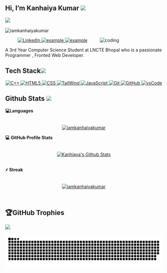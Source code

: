 ## Hi, I’m Kanhaiya Kumar <img src = "https://raw.githubusercontent.com/MartinHeinz/MartinHeinz/master/wave.gif" width = 30px> 

<p>
  <img src="https://readme-typing-svg.herokuapp.com?&font=IBM+Plex+Sans&color=abcdef&size=20&lines=Welcome+to+my+GitHub+Profile!;I'm+a+Programmer;I'm+a+frontend+Web+Developer;I'm+a++CSE+AIML+Student" />
</p>
<p align="left"> <img src="https://komarev.com/ghpvc/?username=iamkanhaiyakumar&label=Profile%20views&color=0e75b6&style=flat" alt="iamkanhaiyakumar" /> </p>


<img align="right" alt="coding" width="200" src="https://mir-s3-cdn-cf.behance.net/project_modules/hd/06f21a161921919.63cd7887d0a70.gif">

<p align ="center">
 
  </a>	
   <a href="https://linkedin.com/in/kanhaiyakumar01" target="_blank">
    <img alt="LinkedIn" src="https://img.shields.io/badge/LinkedIn-0077B5?style=for-the-badge&logo=linkedin&logoColor=white">
  </a>
     <a href="https://twitter.com/kanhaiyakr01" target="_blank">
      <img src="https://img.shields.io/badge/Twitter-1DA1F2.svg?style=for-the-badge&logo=twitter&logoColor=white" alt="example"/>
  </a>   
 
  </a>  
  <a href="mailto:kanhaiyak0104@gmail.com?subject=Feedback%20From%20Github&body=Hello," target="_blank">
    <img src="https://img.shields.io/badge/Gmail-D14836?style=for-the-badge&logo=gmail&logoColor=white" alt="example"/>
    </a>
  </p>


<p >A 3rd Year Computer Science Student at LNCTE Bhopal  who is a passionate Programmer , Fronted Web Developer.
</p>

## Tech Stack<img src = "https://media2.giphy.com/media/QssGEmpkyEOhBCb7e1/giphy.gif?cid=ecf05e47a0n3gi1bfqntqmob8g9aid1oyj2wr3ds3mg700bl&rid=giphy.gif" width = 32px> 

<p align="center">
<a href="https://www.w3schools.com/cpp/default.asp" target="_blank">
  <img alt="C++" src="https://img.shields.io/badge/C++-00599C?style=for-the-badge&logo=cplusplus&logoColor=white">
</a>


<a href="https://www.w3schools.com/html/" target="_blank">
  <img alt="HTML5" src="https://img.shields.io/badge/HTML5-E34F26?style=for-the-badge&logo=html5&logoColor=white">
</a>

<a href="https://www.w3schools.com/Css/" target="_blank">
  <img alt="CSS" src="https://img.shields.io/badge/CSS-1572B6?style=for-the-badge&logo=css3&logoColor=white">
</a>

<a href="https://tailwindcss.com/" target="_blank">
  <img alt="TailWind" src="https://img.shields.io/badge/Tailwind-8A2BE2?style=for-the-badge&logo=tailwind3&logoColor=white">
</a>


<a href="https://www.javascript.com/" target="_blank">
  <img alt="JavaScript" src="https://img.shields.io/badge/JavaScript-F7DF1E?style=for-the-badge&logo=javascript&logoColor=black">
</a>

<!--<a href="https://www.python.org" target="_blank">
  <img alt="Python" src="https://img.shields.io/badge/Python-3776AB?style=for-the-badge&logo=python&logoColor=white">
</a>-->

<!--<a href="https://nodejs.org/" target="_blank">
  <img alt="Node.js" src="https://img.shields.io/badge/Node.js-339933?style=for-the-badge&logo=node.js&logoColor=white">
</a>-->

<!--<a href="https://reactjs.org/" target="_blank">
  <img alt="React" src="https://img.shields.io/badge/React-61DAFB?style=for-the-badge&logo=react&logoColor=black">
</a>-->

<!--<a href="https://expressjs.com/" target="_blank">
  <img alt="Express.js" src="https://img.shields.io/badge/Express.js-000000?style=for-the-badge&logo=express&logoColor=white">
</a>-->



<!--<a href="https://www.php.net/" target="_blank">
  <img alt="PHP" src="https://img.shields.io/badge/PHP-777BB4?style=for-the-badge&logo=php&logoColor=white">
</a>-->

<!--<a href="https://www.mysql.com/" target="_blank">
  <img alt="MySQL" src="https://img.shields.io/badge/MySQL-4479A1?style=for-the-badge&logo=mysql&logoColor=white">
</a>-->

<!--<a href="https://www.mongodb.com/" target="_blank">
  <img alt="MongoDB" src="https://img.shields.io/badge/MongoDB-47A248?style=for-the-badge&logo=mongodb&logoColor=white">
</a>-->

<!--<a href="https://firebase.google.com/" target="_blank">
  <img alt="Firebase" src="https://img.shields.io/badge/Firebase-FFCA28?style=for-the-badge&logo=firebase&logoColor=black">
</a>-->

<a href="https://git-scm.com/" target="_blank">
  <img alt="Git" src="https://img.shields.io/badge/Git-F05032?style=for-the-badge&logo=git&logoColor=white">
</a>

<a href="https://github.com/" target="_blank">
  <img alt="GitHub" src="https://img.shields.io/badge/GitHub-181717?style=for-the-badge&logo=github&logoColor=white">
</a>

  <a href="https://code.visualstudio.com/" target="_blank">
    <img src="https://img.shields.io/badge/vscode-007ACC.svg?style=for-the-badge&logo=visualstudiocode&logoColor=white" alt="vsCode"/> 
  </a>
</p>

## Github Stats <img src = "https://i.pinimg.com/originals/65/c4/f4/65c4f452571be1261e9c623f7da488ac.gif" width = 35px>

<summary><b>💻Languages</b></summary>
<br/>
<p align="center">
	<a href="https://github.com/iamkanhaiyakumar"><img src="https://github-readme-stats.vercel.app/api/top-langs?username=iamkanhaiyakumar&show_icons=true&locale=en&layout=compact" alt="iamkanhaiyakumar" height="192px"/></a>
  <br/>
</p>




  <summary><b>💻 GitHub Profile Stats</b></summary>
  <br/>
  <p align="center">
    <a href="https://github.com/iamkanhaiyakumar"><img alt="Kanhiaya's Github Stats" src="https://github-readme-stats.vercel.app/api?username=iamkanhaiyakumar&show_icons=true&locale=en" alt="iamkanhaiyakumar" height="192px"/></a>
<br/>
  &nbsp;
  </p>
 </details>



  <summary><b>⚡ Streak</b></summary>
  <br/>
  <p align="center">
   <a href="https://github.com/iamkanhaiyakumar"><img src="https://github-readme-streak-stats.herokuapp.com/?user=iamkanhaiyakumar&" alt="iamkanhaiyakumar" /></a>
  <br/>
 </p>
</details>

<br/>
	
## 🏆GitHub Trophies
![](https://github-profile-trophy.vercel.app/?username=iamkanhaiyakumar&theme=monokai&no-frame=false&no-bg=false&margin-w=4)



<p align="center">
  <img  src="https://raw.githubusercontent.com/Elanza-48/Elanza-48/main/resources/img/github-contribution-grid-snake.svg"
    alt="example" />
</p>


